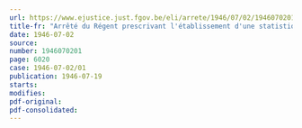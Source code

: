 ```yaml
---
url: https://www.ejustice.just.fgov.be/eli/arrete/1946/07/02/1946070201/justel
title-fr: "Arrêté du Régent prescrivant l'établissement d'une statistique mensuelle des rémunérations"
date: 1946-07-02
source:
number: 1946070201
page: 6020
case: 1946-07-02/01
publication: 1946-07-19
starts:
modifies:
pdf-original:
pdf-consolidated:
---
```


